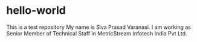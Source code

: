 # hello-world
This is a test repository
My name is Siva Prasad Varanasi. I am working as Senior Member of Technical Staff in MetricStream Infotech India Pvt Ltd.
